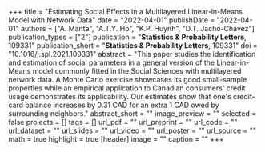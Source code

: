 +++
title = "Estimating Social Effects in a Multilayered Linear-in-Means Model with Network Data"
date = "2022-04-01"
publishDate = "2022-04-01"
authors = ["A. Manta", "A.T.Y. Ho", "K.P. Huynh", "D.T. Jacho-Chavez"]
publication_types = ["2"]
publication = "**Statistics & Probability Letters**, 109331"
publication_short = "**Statistics & Probability Letters**, 109331"
doi = "10.1016/j.spl.2021.109331"
abstract = "This paper studies the identification and estimation of social parameters in a general version of the Linear-in-Means model commonly fitted in the Social Sciences with multilayered network data. A Monte Carlo exercise showcases its good small-sample properties while an empirical application to Canadian consumers' credit usage demonstrates its applicability. Our estimates show that one's credit-card balance increases by 0.31 CAD for an extra 1 CAD owed by surrounding neighbors."
abstract_short = ""
image_preview = ""
selected = false
projects = []
tags = []
url_pdf = ""
url_preprint = ""
url_code = ""
url_dataset = ""
url_slides = ""
url_video = ""
url_poster = ""
url_source = ""
math = true
highlight = true
[header]
image = ""
caption = ""
+++
